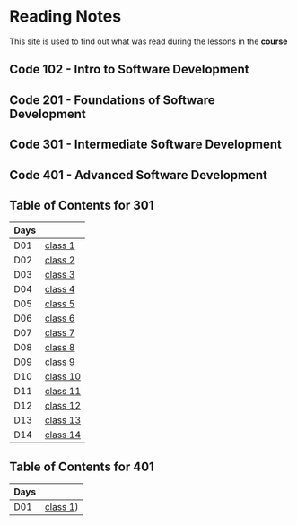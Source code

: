 # Reading Notes

This site is used to find out what was read during the lessons in the **course**

## Code 102 - Intro to Software Development

## Code 201 - Foundations of Software Development

## Code 301 - Intermediate Software Development

## Code 401 - Advanced Software Development

## Table of Contents for 301
  
| Days  |       |
| ---   |   --- |
|  D01  |    [class 1](301/read01.md)   |
|  D02  |    [class 2](301/read02.md)   |
|  D03  |    [class 3](301/read03.md)   |
|  D04  |    [class 4](301/read04.md)   |
|  D05  |    [class 5](301/read05.md)   |
|  D06  |    [class 6](301/read06.md)   |
|  D07  |    [class 7](301/read07.md)   |
|  D08  |    [class 8](301/read08.md)   |
|  D09  |    [class 9](301/read09.md)   |
|  D10  |    [class 10](301/read10.md)   |
|  D11  |   [class 11](301/read11.md)    |
|  D12  |   [class 12](301/read12.md)    |
|  D13  |   [class 13](301/read13.md)    |
|  D14  |   [class 14](301/read14.md)    |

## Table of Contents for 401
| Days  |       |
| ---   |   --- |
|  D01  |    [class 1](401/read01.md))   |